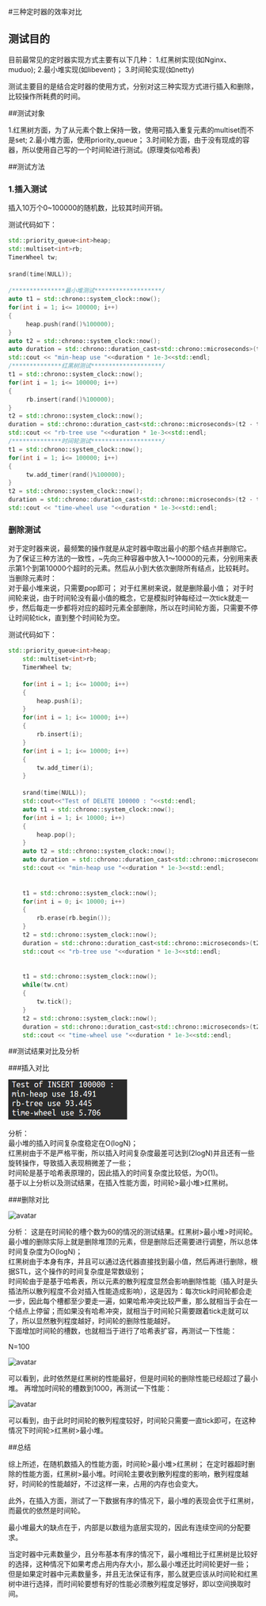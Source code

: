 #三种定时器的效率对比

## 测试目的
目前最常见的定时器实现方式主要有以下几种：
1.红黑树实现(如Nginx、muduo);
2.最小堆实现(如libevent)；
3.时间轮实现(如netty)

测试主要目的是结合定时器的使用方式，分别对这三种实现方式进行插入和删除，比较操作所耗费的时间。

##测试对象  

1.红黑树方面，为了从元素个数上保持一致，使用可插入重复元素的multiset而不是set;
2.最小堆方面，使用priority_queue；
3.时间轮方面，由于没有现成的容器，所以使用自己写的一个时间轮进行测试。(原理类似哈希表)

##测试方法

### 1.插入测试
   插入10万个0~100000的随机数，比较其时间开销。
   
   测试代码如下：
   ```cpp
std::priority_queue<int>heap;
std::multiset<int>rb;
TimerWheel tw;

srand(time(NULL));

/***************最小堆测试*******************/
auto t1 = std::chrono::system_clock::now();
for(int i = 1; i<= 100000; i++)
{
        heap.push(rand()%100000);
}
auto t2 = std::chrono::system_clock::now();
auto duration = std::chrono::duration_cast<std::chrono::microseconds>(t2 - t1).count();
std::cout << "min-heap use "<<duration * 1e-3<<std::endl;
/**************红黑树测试********************/
t1 = std::chrono::system_clock::now();
for(int i = 1; i<= 100000; i++)
{
        rb.insert(rand()%100000);
}
t2 = std::chrono::system_clock::now();
duration = std::chrono::duration_cast<std::chrono::microseconds>(t2 - t1).count();
std::cout << "rb-tree use "<<duration * 1e-3<<std::endl;
/**************时间轮测试********************/
t1 = std::chrono::system_clock::now();
for(int i = 1; i<= 100000; i++)
{
        tw.add_timer(rand()%100000);
}
t2 = std::chrono::system_clock::now();
duration = std::chrono::duration_cast<std::chrono::microseconds>(t2 - t1).count();
std::cout << "time-wheel use "<<duration * 1e-3<<std::endl;
```
### 删除测试

  
对于定时器来说，最频繁的操作就是从定时器中取出最小的那个结点并删除它。  
为了保证三种方法的一致性，~先向三种容器中放入1～10000的元素，分别用来表示第1个到第10000个超时的元素。然后从小到大依次删除所有结点，比较耗时。  
当删除元素时：  
对于最小堆来说，只需要pop即可；
对于红黑树来说，就是删除最小值；
对于时间轮来说，由于时间轮没有最小值的概念，它是模拟时钟每经过一次tick就走一步，然后每走一步都将对应的超时元素全部删除，所以在时间轮方面，只需要不停让时间轮tick，直到整个时间轮为空。

测试代码如下：
```cpp
std::priority_queue<int>heap;
    std::multiset<int>rb;
    TimerWheel tw;

    for(int i = 1; i<= 10000; i++)
    {
        heap.push(i);
    }
    for(int i = 1; i<= 10000; i++)
    {
        rb.insert(i);
    }
    for(int i = 1; i<= 10000; i++)
    {
        tw.add_timer(i);
    }

    srand(time(NULL));
    std::cout<<"Test of DELETE 100000 : "<<std::endl;
    auto t1 = std::chrono::system_clock::now();
    for(int i = 1; i< 10000; i++)
    {
        heap.pop();
    }
    auto t2 = std::chrono::system_clock::now();
    auto duration = std::chrono::duration_cast<std::chrono::microseconds>(t2 - t1).count();
    std::cout << "min-heap use "<<duration * 1e-3<<std::endl;


    t1 = std::chrono::system_clock::now();
    for(int i = 0; i< 10000; i++)
    {
        rb.erase(rb.begin());
    }
    t2 = std::chrono::system_clock::now();
    duration = std::chrono::duration_cast<std::chrono::microseconds>(t2 - t1).count();
    std::cout << "rb-tree use "<<duration * 1e-3<<std::endl;


    t1 = std::chrono::system_clock::now();
    while(tw.cnt)
    {
        tw.tick();
    }
    t2 = std::chrono::system_clock::now();
    duration = std::chrono::duration_cast<std::chrono::microseconds>(t2 - t1).count();
    std::cout << "time-wheel use "<<duration * 1e-3<<std::endl;
```

##测试结果对比及分析


###插入对比


![avatar](pic/insert.png)

分析：  
最小堆的插入时间复杂度稳定在O(logN)；  
红黑树由于不是严格平衡，所以插入时间复杂度最差可达到(2logN)并且还有一些旋转操作，导致插入表现稍微差了一些；  
时间轮是基于哈希表原理的，因此插入的时间复杂度比较低，为O(1)。  
基于以上分析以及测试结果，在插入性能方面，时间轮>最小堆>红黑树。


###删除对比


![avatar](pic/N60.png)

分析：
这是在时间轮的槽个数为60的情况的测试结果。红黑树>最小堆>时间轮。  
最小堆的删除实际上就是删除堆顶的元素，但是删除后还需要进行调整，所以总体时间复杂度为O(logN)；  
红黑树由于本身有序，并且可以通过迭代器直接找到最小值，然后再进行删除，根据STL，这个操作的时间复杂度是常数级别；  
时间轮由于是基于哈希表，所以元素的散列程度显然会影响删除性能（插入时是头插法所以散列程度不会对插入性能造成影响），这是因为：每次tick时间轮都会走一步，因此每个槽都至少要走一遍，如果哈希冲突比较严重，那么就相当于会在一个结点上停留；而如果没有哈希冲突，就相当于时间轮只需要跟着tick走就可以了，所以显然散列程度越好，时间轮的删除性能越好。  
下面增加时间轮的槽数，也就相当于进行了哈希表扩容，再测试一下性能：

N=100

![avatar](pic/N100.png)

可以看到，此时依然是红黑树的性能最好，但是时间轮的删除性能已经超过了最小堆。
再增加时间轮的槽数到1000，再测试一下性能：

![avatar](pic/N1000.png)

可以看到，由于此时时间轮的散列程度较好，时间轮只需要一直tick即可，在这种情况下时间轮>红黑树>最小堆。


##总结


综上所述，在随机数插入的性能方面，时间轮>最小堆>红黑树；
在定时器超时删除的性能方面，红黑树>最小堆。时间轮主要收到散列程度的影响，散列程度越好，时间轮的性能越好，不过这样一来，占用的内存也会变大。

此外，在插入方面，测试了一下数据有序的情况下，最小堆的表现会优于红黑树，而最优的依然是时间轮。

最小堆最大的缺点在于，内部是以数组为底层实现的，因此有连续空间的分配要求。

当定时器中元素数量少，且分布基本有序的情况下，最小堆相比于红黑树是比较好的选择，这种情况下如果考虑占用内存大小，那么最小堆还比时间轮更好一些；
但是如果定时器中元素数量多，并且无法保证有序，那么就更应该从时间轮和红黑树中进行选择，而时间轮要想有好的性能必须散列程度足够好，即以空间换取时间。


